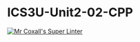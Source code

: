 # ICS3U-Unit2-02-CPP
[![Mr Coxall's Super Linter](https://github.com/zaida-hammmel2108/ICS3U-Unit2-02-CPP/workflows/Mr%20Coxall's%20Super%20Linter/badge.svg)](https://github.com/zaida-hammmel2108/ICS3U-Unit2-02-CPP/actions/)
